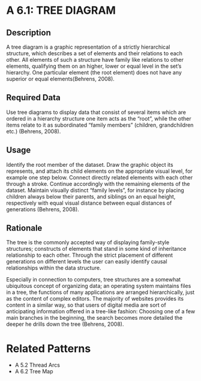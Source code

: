 

# A 6.1: TREE DIAGRAM


## Description

A tree diagram is a graphic representation of a strictly hierarchical structure, which describes a set of elements and their relations to each other. All elements of such a structure have family like relations to other elements, qualifying them on an higher, lower or equal level in the set’s hierarchy. One particular element (the root element) does not have any superior or equal elements(Behrens, 2008). 


## Required Data 

Use tree diagrams to display data that consist of several items which are ordered in a hierarchy structure one item acts as the “root”,
while the other items relate to it as subordinated “family members” (children, grandchildren etc.) (Behrens, 2008).


## Usage

Identify the root member of the dataset. Draw the graphic object its represents, and attach its child elements on the appropriate visual level, for example one step below. Connect directly related elements with each other through a stroke. Continue accordingly with the remaining elements of the dataset. Maintain visually distinct “family levels”, for instance by placing children always below their parents, and siblings on an equal height, respectively with equal visual distance between equal distances of generations (Behrens, 2008).


## Rationale

The tree is the commonly accepted way of displaying family-style structures; constructs of elements that stand in some kind of inheritance relationship to each other. Through the strict placement of different generations on different levels the user can easily identify causal relationships within the data structure.

Especially in connection to computers, tree structures are a somewhat ubiquitous concept of organizing data; an operating system maintains files in a tree, the functions of many applications are arranged hierarchically, just as the content of complex editors. The  majority of websites provides its content in a similar way, so that users of digital media are sort of anticipating information offered in a tree-like fashion: Choosing one of a few main branches in the beginning, the search becomes more detailed the deeper he drills down the tree (Behrens, 2008).


# Related Patterns

* A 5.2 Thread Arcs
* A 6.2 Tree Map 